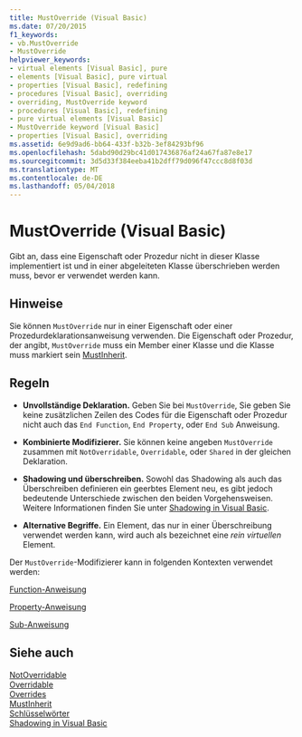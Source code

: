 ```yaml
---
title: MustOverride (Visual Basic)
ms.date: 07/20/2015
f1_keywords:
- vb.MustOverride
- MustOverride
helpviewer_keywords:
- virtual elements [Visual Basic], pure
- elements [Visual Basic], pure virtual
- properties [Visual Basic], redefining
- procedures [Visual Basic], overriding
- overriding, MustOverride keyword
- procedures [Visual Basic], redefining
- pure virtual elements [Visual Basic]
- MustOverride keyword [Visual Basic]
- properties [Visual Basic], overriding
ms.assetid: 6e9d9ad6-bb64-433f-b32b-3ef84293bf96
ms.openlocfilehash: 5dabd90d29bc41d017436876af24a67fa87e8e17
ms.sourcegitcommit: 3d5d33f384eeba41b2dff79d096f47ccc8d8f03d
ms.translationtype: MT
ms.contentlocale: de-DE
ms.lasthandoff: 05/04/2018
---
```

# <a name="mustoverride-visual-basic"></a>MustOverride (Visual Basic)
Gibt an, dass eine Eigenschaft oder Prozedur nicht in dieser Klasse implementiert ist und in einer abgeleiteten Klasse überschrieben werden muss, bevor er verwendet werden kann.  
  
## <a name="remarks"></a>Hinweise  
 Sie können `MustOverride` nur in einer Eigenschaft oder einer Prozedurdeklarationsanweisung verwenden. Die Eigenschaft oder Prozedur, der angibt, `MustOverride` muss ein Member einer Klasse und die Klasse muss markiert sein [MustInherit](../../../visual-basic/language-reference/modifiers/mustinherit.md).  
  
## <a name="rules"></a>Regeln  
  
-   **Unvollständige Deklaration.** Geben Sie bei `MustOverride`, Sie geben Sie keine zusätzlichen Zeilen des Codes für die Eigenschaft oder Prozedur nicht auch das `End Function`, `End Property`, oder `End Sub` Anweisung.  
  
-   **Kombinierte Modifizierer.** Sie können keine angeben `MustOverride` zusammen mit `NotOverridable`, `Overridable`, oder `Shared` in der gleichen Deklaration.  
  
-   **Shadowing und überschreiben.** Sowohl das Shadowing als auch das Überschreiben definieren ein geerbtes Element neu, es gibt jedoch bedeutende Unterschiede zwischen den beiden Vorgehensweisen. Weitere Informationen finden Sie unter [Shadowing in Visual Basic](../../../visual-basic/programming-guide/language-features/declared-elements/shadowing.md).  
  
-   **Alternative Begriffe.** Ein Element, das nur in einer Überschreibung verwendet werden kann, wird auch als bezeichnet eine *rein virtuellen* Element.  
  
 Der `MustOverride`-Modifizierer kann in folgenden Kontexten verwendet werden:  
  
 [Function-Anweisung](../../../visual-basic/language-reference/statements/function-statement.md)  
  
 [Property-Anweisung](../../../visual-basic/language-reference/statements/property-statement.md)  
  
 [Sub-Anweisung](../../../visual-basic/language-reference/statements/sub-statement.md)  
  
## <a name="see-also"></a>Siehe auch  
 [NotOverridable](../../../visual-basic/language-reference/modifiers/notoverridable.md)  
 [Overridable](../../../visual-basic/language-reference/modifiers/overridable.md)  
 [Overrides](../../../visual-basic/language-reference/modifiers/overrides.md)  
 [MustInherit](../../../visual-basic/language-reference/modifiers/mustinherit.md)  
 [Schlüsselwörter](../../../visual-basic/language-reference/keywords/index.md)  
 [Shadowing in Visual Basic](../../../visual-basic/programming-guide/language-features/declared-elements/shadowing.md)
